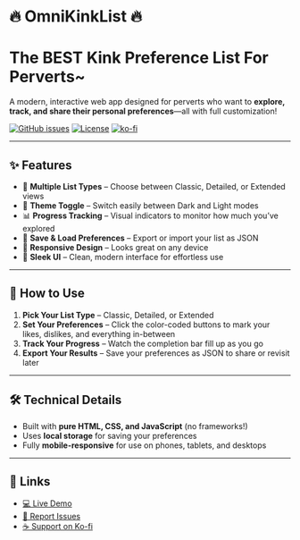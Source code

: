 #                🔥 OmniKinkList 🔥
# The BEST Kink Preference List For Perverts~ 

A modern, interactive web app designed for perverts who want to **explore, track, and share their personal preferences**—all with full customization!

[![GitHub issues](https://img.shields.io/github/issues/FIREPAWER07/SpicetifyInstaller.svg)](https://github.com/FIREPAWER07/SpicetifyInstaller/issues)
[![License](https://img.shields.io/github/license/FIREPAWER07/SpicetifyInstaller.svg)](LICENSE)
[![ko-fi](https://ko-fi.com/img/githubbutton_sm.svg)](https://ko-fi.com/D1D31CKA7D)

---

## ✨ Features

* 🎯 **Multiple List Types** – Choose between Classic, Detailed, or Extended views
* 🌙 **Theme Toggle** – Switch easily between Dark and Light modes
* 📊 **Progress Tracking** – Visual indicators to monitor how much you’ve explored
* 💾 **Save & Load Preferences** – Export or import your list as JSON
* 📱 **Responsive Design** – Looks great on any device
* 🎨 **Sleek UI** – Clean, modern interface for effortless use

---

## 🚀 How to Use

1. **Pick Your List Type** – Classic, Detailed, or Extended
2. **Set Your Preferences** – Click the color-coded buttons to mark your likes, dislikes, and everything in-between
3. **Track Your Progress** – Watch the completion bar fill up as you go
4. **Export Your Results** – Save your preferences as JSON to share or revisit later

---

## 🛠️ Technical Details

* Built with **pure HTML, CSS, and JavaScript** (no frameworks!)
* Uses **local storage** for saving your preferences
* Fully **mobile-responsive** for use on phones, tablets, and desktops

---

## 🔗 Links

* [💻 Live Demo](https://firepawer07.github.io/OmniKinkList/)
* [🐞 Report Issues](https://github.com/FIREPAWER07/SpicetifyInstaller/issues)
* [☕ Support on Ko-fi](https://ko-fi.com/D1D31CKA7D)

